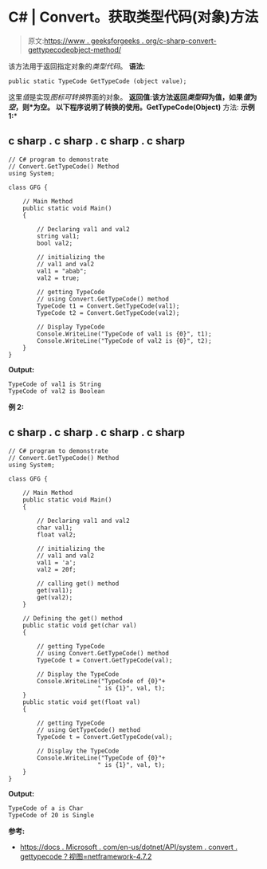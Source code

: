 # C# | Convert。获取类型代码(对象)方法

> 原文:[https://www . geeksforgeeks . org/c-sharp-convert-gettypecodeobject-method/](https://www.geeksforgeeks.org/c-sharp-convert-gettypecodeobject-method/)

该方法用于返回指定对象的*类型代码*。
**语法:**

```
public static TypeCode GetTypeCode (object value);
```

这里*值*是实现*图标可转换*界面的对象。
**返回值:**该方法返回*类型码*为值，如果*值*为*空*，则*为空。
以下程序说明了**转换的使用。GetTypeCode(Object)** 方法:
**示例 1:***

## c sharp . c sharp . c sharp . c sharp

```
// C# program to demonstrate
// Convert.GetTypeCode() Method
using System;

class GFG {

    // Main Method
    public static void Main()
    {

        // Declaring val1 and val2
        string val1;
        bool val2;

        // initializing the
        // val1 and val2
        val1 = "abab";
        val2 = true;

        // getting TypeCode
        // using Convert.GetTypeCode() method
        TypeCode t1 = Convert.GetTypeCode(val1);
        TypeCode t2 = Convert.GetTypeCode(val2);

        // Display TypeCode
        Console.WriteLine("TypeCode of val1 is {0}", t1);
        Console.WriteLine("TypeCode of val2 is {0}", t2);
    }
}
```

**Output:** 

```
TypeCode of val1 is String
TypeCode of val2 is Boolean
```

**例 2:**

## c sharp . c sharp . c sharp . c sharp

```
// C# program to demonstrate
// Convert.GetTypeCode() Method
using System;

class GFG {

    // Main Method
    public static void Main()
    {

        // Declaring val1 and val2
        char val1;
        float val2;

        // initializing the
        // val1 and val2
        val1 = 'a';
        val2 = 20f;

        // calling get() method
        get(val1);
        get(val2);
    }

    // Defining the get() method
    public static void get(char val)
    {

        // getting TypeCode
        // using Convert.GetTypeCode() method
        TypeCode t = Convert.GetTypeCode(val);

        // Display the TypeCode
        Console.WriteLine("TypeCode of {0}"+
                         " is {1}", val, t);
    }
    public static void get(float val)
    {

        // getting TypeCode
        // using GetTypeCode() method
        TypeCode t = Convert.GetTypeCode(val);

        // Display the TypeCode
        Console.WriteLine("TypeCode of {0}"+
                         " is {1}", val, t);
    }
}
```

**Output:** 

```
TypeCode of a is Char
TypeCode of 20 is Single
```

**参考:**

*   [https://docs . Microsoft . com/en-us/dotnet/API/system . convert . gettypecode？视图=netframework-4.7.2](https://docs.microsoft.com/en-us/dotnet/api/system.convert.gettypecode?view=netframework-4.7.2)